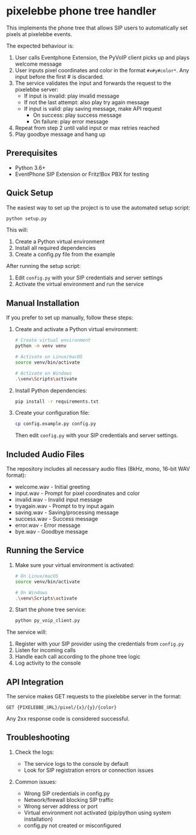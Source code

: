# pixelebbe phone tree handler

This implements the phone tree that allows SIP users to automatically set pixels at pixelebbe events.

The expected behaviour is:

1. User calls Eventphone Extension, the PyVoIP client picks up and plays welcome message
2. User inputs pixel coordinates and color in the format `#x#y#color*`. Any input before the first # is discarded.
3. The service validates the input and forwards the request to the pixelebbe server:
   - If input is invalid: play invalid message
   - If not the last attempt: also play try again message
   - If input is valid: play saving message, make API request
     - On success: play success message
     - On failure: play error message
4. Repeat from step 2 until valid input or max retries reached
5. Play goodbye message and hang up

## Prerequisites

- Python 3.6+
- EventPhone SIP Extension or Fritz!Box PBX for testing

## Quick Setup

The easiest way to set up the project is to use the automated setup script:

```bash
python setup.py
```

This will:
1. Create a Python virtual environment
2. Install all required dependencies
3. Create a config.py file from the example

After running the setup script:
1. Edit `config.py` with your SIP credentials and server settings
2. Activate the virtual environment and run the service

## Manual Installation

If you prefer to set up manually, follow these steps:

1. Create and activate a Python virtual environment:
   ```bash
   # Create virtual environment
   python -m venv venv

   # Activate on Linux/macOS
   source venv/bin/activate

   # Activate on Windows
   .\venv\Scripts\activate
   ```

2. Install Python dependencies:
   ```bash
   pip install -r requirements.txt
   ```

3. Create your configuration file:
   ```bash
   cp config.example.py config.py
   ```
   Then edit `config.py` with your SIP credentials and server settings.

## Included Audio Files

The repository includes all necessary audio files (8kHz, mono, 16-bit WAV format):
- welcome.wav - Initial greeting
- input.wav - Prompt for pixel coordinates and color
- invalid.wav - Invalid input message
- tryagain.wav - Prompt to try input again
- saving.wav - Saving/processing message
- success.wav - Success message
- error.wav - Error message
- bye.wav - Goodbye message

## Running the Service

1. Make sure your virtual environment is activated:
   ```bash
   # On Linux/macOS
   source venv/bin/activate

   # On Windows
   .\venv\Scripts\activate
   ```

2. Start the phone tree service:
   ```bash
   python py_voip_client.py
   ```

The service will:
1. Register with your SIP provider using the credentials from `config.py`
2. Listen for incoming calls
3. Handle each call according to the phone tree logic
4. Log activity to the console

## API Integration

The service makes GET requests to the pixelebbe server in the format:
```
GET {PIXELEBBE_URL}/pixel/{x}/{y}/{color}
```

Any 2xx response code is considered successful.

## Troubleshooting

1. Check the logs:
   - The service logs to the console by default
   - Look for SIP registration errors or connection issues

2. Common issues:
   - Wrong SIP credentials in config.py
   - Network/firewall blocking SIP traffic
   - Wrong server address or port
   - Virtual environment not activated (pip/python using system installation)
   - config.py not created or misconfigured

